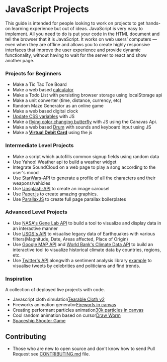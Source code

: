 # JavaScript Projects
This guide is intended for people looking to work on projects to get hands-on learning experience but out of ideas.
JavaScript is very easy to implement. All you need to do is put your code in the HTML document and tell the browser that it is JavaScript.
It works on web users’ computers — even when they are offline and allows you to create highly responsive interfaces that improve the user experience and provide dynamic functionality, without having to wait for the server to react and show another page.

### Projects for Beginners

* Make a Tic Tac Toe Board
* Make a web based [calculator](https://github.com/Cybros/JavaScriptProjects/tree/master/calculator)
* Make a Todo List with persisting browser storage using localStorage api
* Make a unit converter (time, distance, currency, etc)
* Random Maze Generator as an online game
* Make a web based digital clock
* [Update CSS variables](https://github.com/Cybros/JavaScriptProjects/tree/master/change-css-with-js) with JS
* Make a [flying color changing butterfly](https://github.com/Cybros/JavaScriptProjects/tree/master/Butterfly_) with JS using the Canavas Api.
* Make a web based [Drum](https://github.com/Cybros/JavaScriptProjects/tree/master/drums) with sounds and keyboard input using JS
* Make a **[Virtual Debit Card](https://github.com/Cybros-LNMIIT/JavaScriptProjects/tree/master/Virtual%20Debit%20Card)** using the js
### Intermediate Level Projects

* Make a script which autofills common signup fields using random data
* Use Yahoo! Weather api to build a weather widget
* Integrate SoundCloud on a web page to play a song according to the user's mood
* Use [StarWars-API](https://swapi.co/) to generate a profile of all the characters and their weapons/vehicles
* Use [Unsplash-API](https://source.unsplash.com/) to create an image carousel
* Use [Paper.js](http://paperjs.org/showcase) to create amazing graphics.
* Use [ParallaxJS](http://matthew.wagerfield.com/parallax/) to create full page parallax boilerplates

### Advanced Level Projects

* Use [NASA's Gene Lab API](https://api.nasa.gov/api.html#genelab) to build a tool to visualize and display data in an interactive manner
* Use [USGS's API](https://earthquake.usgs.gov/fdsnws/event/1/) to visualise legacy data of Earthquakes with various filters(Magnitude, Date, Areas affected, Place of Origin)
* Use [Google MAP API](https://developers.google.com/maps/) and [World Bank's Climate Data API](https://datahelpdesk.worldbank.org/knowledgebase/articles/902061-climate-data-api) to build an interactive tool to visualize historical climate data by countries, regions, etc.
* Use [Twitter's API](https://developer.twitter.com/en/docs) alongwith a sentiment analysis library [example](https://www.npmjs.com/package/sentiment) to visualise tweets by celebrities and politicians and find trends.


### Inspiration

A collection of deployed live projects with code.

* Javascript cloth simulation[Tearable Cloth v2](https://codepen.io/dissimulate/pen/KrAwx)
* Fireworks animation generator[Fireworls in canvas](https://codepen.io/jackrugile/pen/acAgx)
* Creating performant particles animation[30k particles in canvas](https://codepen.io/soulwire/pen/Ffvlo)
* Cool random animation based on cursor[Draw Worm](https://codepen.io/tholman/pen/EpfLs)
* [Spaceship Shooter Game](https://codepen.io/mecarter/pen/BnpsD)

## Contributing

* Those who are new to open source and don't know how to send Pull Request see [CONTRIBUTING.md](CONTRIBUTING.md) file.
